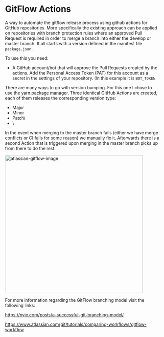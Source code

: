 # GitFlow Actions

A way to automate the gitflow release process using github actions for GitHub repositories.
More specifically the existing approach can be applied on repositories with branch protection rules where an approved Pull Request is required in order to merge a branch into either the develop or master branch.
It all starts with a version defined in the manifest file `package.json`.

To use this you need:
- A GitHub account/bot that will approve the Pull Requests created by the actions. Add the Personal Access Token (PAT) for this account as a secret in the settings of your repository. (In this example it is `BOT_TOKEN`.

There are many ways to go with version bumping. For this one I chose to use the [yarn package manager](https://yarnpkg.com/). Three identical GitHub Actions are created, each of them releases the corresponding version type:
- Major 
- Minor
- Patch\
- \\

In the event when merging to the master branch fails (either we have merge conflicts or CI fails for some reason) we manually fix it. Afterwards there is a second Action that is triggered upon merging in the master branch picks up from there to do the rest.


<img src="https://wac-cdn.atlassian.com/dam/jcr:61ccc620-5249-4338-be66-94d563f2843c/05%20(2).svg?cdnVersion=1454" alt="atlassian-gitflow-image" width="450"/>

For more information regarding the GitFlow branching model visit the following links:

https://nvie.com/posts/a-successful-git-branching-model/

https://www.atlassian.com/git/tutorials/comparing-workflows/gitflow-workflow
